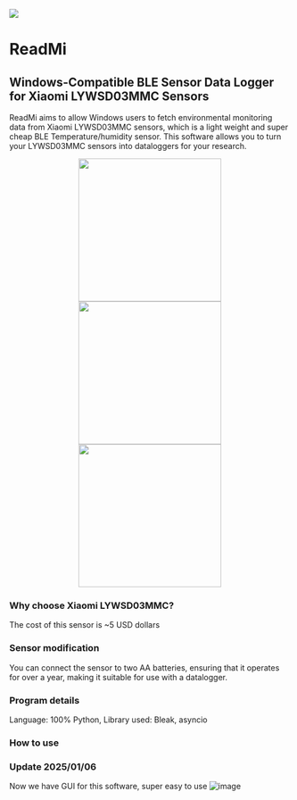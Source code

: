 <img src="https://github.com/TermCIC/MiTemperature2_WindowsReader/blob/main/readmi.ico"><br>

# ReadMi
## Windows-Compatible BLE Sensor Data Logger for Xiaomi LYWSD03MMC Sensors

ReadMi aims to allow Windows users to fetch environmental monitoring data from Xiaomi LYWSD03MMC sensors, which is a light weight and super cheap BLE Temperature/humidity sensor. This software allows you to turn your LYWSD03MMC sensors into dataloggers for your research.

<p align="center">
  <img src="https://github.com/TermCIC/MiTemperature2_WindowsReader/assets/32321661/008159ab-862c-459a-854d-f261d8ef7dd1" width="256" align="center">
  <img src="https://github.com/TermCIC/MiTemperature2_WindowsReader/assets/32321661/42409374-1218-45f3-8ff4-001a33c0e85d" width="256" align="center">
  <img src="https://github.com/TermCIC/MiTemperature2_WindowsReader/assets/32321661/76909a2c-c337-4bcd-9b52-010fbf21e7bf" width="256" align="center">
</p>

### Why choose Xiaomi LYWSD03MMC?
The cost of this sensor is ~5 USD dollars

### Sensor modification
You can connect the sensor to two AA batteries, ensuring that it operates for over a year, making it suitable for use with a datalogger.

### Program details
Language: 100% Python,
Library used: Bleak, asyncio

### How to use
### Update 2025/01/06
Now we have GUI for this software, super easy to use
![image](https://github.com/user-attachments/assets/5bda70f6-9841-4d7a-8d27-735f72b1948a)

